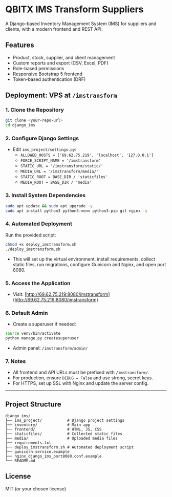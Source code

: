 # QBITX IMS Transform Suppliers

A Django-based Inventory Management System (IMS) for suppliers and clients, with a modern frontend and REST API.

## Features
- Product, stock, supplier, and client management
- Custom reports and export (CSV, Excel, PDF)
- Role-based permissions
- Responsive Bootstrap 5 frontend
- Token-based authentication (DRF)

## Deployment: VPS at `/imstransform`

### 1. Clone the Repository
```sh
git clone <your-repo-url>
cd django_ims
```

### 2. Configure Django Settings
- Edit `ims_project/settings.py`:
  - `ALLOWED_HOSTS = ['69.62.75.219', 'localhost', '127.0.0.1']`
  - `FORCE_SCRIPT_NAME = '/imstransform'`
  - `STATIC_URL = '/imstransform/static/'`
  - `MEDIA_URL = '/imstransform/media/'`
  - `STATIC_ROOT = BASE_DIR / 'staticfiles'`
  - `MEDIA_ROOT = BASE_DIR / 'media'`

### 3. Install System Dependencies
```sh
sudo apt update && sudo apt upgrade -y
sudo apt install python3 python3-venv python3-pip git nginx -y
```

### 4. Automated Deployment
Run the provided script:
```sh
chmod +x deploy_imstransform.sh
./deploy_imstransform.sh
```
- This will set up the virtual environment, install requirements, collect static files, run migrations, configure Gunicorn and Nginx, and open port 8080.

### 5. Access the Application
- Visit: [http://69.62.75.219:8080/imstransform](http://69.62.75.219:8080/imstransform)

### 6. Default Admin
- Create a superuser if needed:
```sh
source venv/bin/activate
python manage.py createsuperuser
```
- Admin panel: `/imstransform/admin/`

### 7. Notes
- All frontend and API URLs must be prefixed with `/imstransform/`.
- For production, ensure `DEBUG = False` and use strong, secret keys.
- For HTTPS, set up SSL with Nginx and update the server config.

---

## Project Structure
```
django_ims/
├── ims_project/           # Django project settings
├── inventory/             # Main app
├── frontend/              # HTML, JS, CSS
├── staticfiles/           # Collected static files
├── media/                 # Uploaded media files
├── requirements.txt
├── deploy_imstransform.sh # Automated deployment script
├── gunicorn.service.example
├── nginx_django_ims_port8080.conf.example
└── README.md
```

## License
MIT (or your chosen license)
